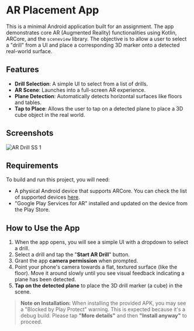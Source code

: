 # AR Placement App

This is a minimal Android application built for an assignment. The app demonstrates core AR (Augmented Reality) functionalities using Kotlin, ARCore, and the `sceneview` library. The objective is to allow a user to select a "drill" from a UI and place a corresponding 3D marker onto a detected real-world surface.

## Features

* **Drill Selection**: A simple UI to select from a list of drills.
* **AR Scene**: Launches into a full-screen AR experience.
* **Plane Detection**: Automatically detects horizontal surfaces like floors and tables.
* **Tap to Place**: Allows the user to tap on a detected plane to place a 3D cube object in the real world.

## Screenshots
![AR Drill SS 1](https://github.com/user-attachments/assets/2acf82fb-df0b-495e-93f2-3f5a3b6a2f1f)


## Requirements

To build and run this project, you will need:

* A physical Android device that supports ARCore. You can check the list of supported devices [here](https://developers.google.com/ar/devices).
* "Google Play Services for AR" installed and updated on the device from the Play Store.

## How to Use the App

1.  When the app opens, you will see a simple UI with a dropdown to select a drill.
2.  Select a drill and tap the "**Start AR Drill**" button.
3.  Grant the app **camera permission** when prompted.
4.  Point your phone's camera towards a flat, textured surface (like the floor). Move it around slowly until you see visual feedback indicating a plane has been detected.
5.  **Tap on the detected plane** to place the 3D drill marker (a cube) in the scene.



   > **Note on Installation:** When installing the provided APK, you may see a "Blocked by Play Protect" warning. This is expected because it's a debug build. Please tap **"More details"** and then **"Install anyway"** to proceed.
